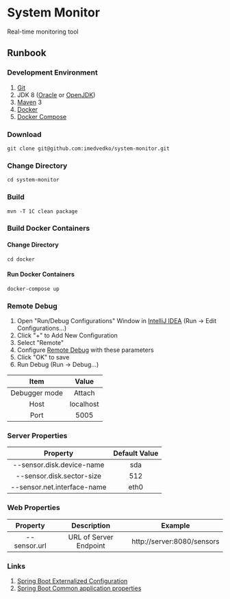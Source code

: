 # System Monitor
Real-time monitoring tool

## Runbook
### Development Environment
1. [Git](https://git-scm.com/book/en/v2/Getting-Started-Installing-Git)
2. JDK 8 ([Oracle](http://www.oracle.com/technetwork/java/javase/downloads/index.html) or [OpenJDK](http://openjdk.java.net/install/))
3. [Maven](https://maven.apache.org/download.cgi) 3
4. [Docker](https://docs.docker.com/install/)
5. [Docker Compose](https://docs.docker.com/compose/install/)
### Download
    git clone git@github.com:imedvedko/system-monitor.git
### Change Directory
    cd system-monitor
### Build
    mvn -T 1C clean package
### Build Docker Containers
#### Change Directory
    cd docker
#### Run Docker Containers
    docker-compose up
### Remote Debug
1. Open "Run/Debug Configurations" Window in [IntelliJ IDEA](https://www.jetbrains.com/idea/) (Run -> Edit Configurations...)
2. Click "+" to Add New Configuration
3. Select "Remote"
4. Configure [Remote Debug](https://www.jetbrains.com/help/idea/run-debug-configuration-remote-debug.html) with these parameters
5. Click "OK" to save
6. Run Debug (Run -> Debug...)

|     Item      |   Value   |
|:-------------:|:---------:|
| Debugger mode |  Attach   |
|     Host      | localhost |
|     Port      |   5005    |

### Server Properties
|          Property           | Default Value |
|:---------------------------:|:-------------:|
|  --sensor.disk.device-name  |     sda       |
|  --sensor.disk.sector-size  |     512       |
| --sensor.net.interface-name |     eth0      |

### Web Properties
|   Property   |      Description       |          Example           |
|:------------:|:----------------------:|:--------------------------:|
| --sensor.url | URL of Server Endpoint | http://server:8080/sensors |

### Links
1. [Spring Boot Externalized Configuration](http://docs.spring.io/spring-boot/docs/current/reference/html/boot-features-external-config.html)
2. [Spring Boot Common application properties](http://docs.spring.io/spring-boot/docs/current/reference/html/common-application-properties.html)
